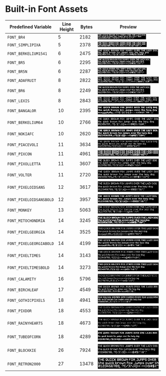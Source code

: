 # Built-in Font Assets
| Predefined Variable | Line Height | Bytes | Preview |
|---|---|---|---|
| `FONT_BR4` | 5 | 2182 | ![FONT_BR4](font_images/FONT_BR4.png) |
| `FONT_SIMPLIPIXA` | 5 | 2378 | ![FONT_SIMPLIPIXA](font_images/FONT_SIMPLIPIXA.png) |
| `FONT_BERKELIUM1541` | 6 | 2475 | ![FONT_BERKELIUM1541](font_images/FONT_BERKELIUM1541.png) |
| `FONT_BR5` | 6 | 2295 | ![FONT_BR5](font_images/FONT_BR5.png) |
| `FONT_BR5N` | 6 | 2287 | ![FONT_BR5N](font_images/FONT_BR5N.png) |
| `FONT_ADAFRUIT` | 8 | 2822 | ![FONT_ADAFRUIT](font_images/FONT_ADAFRUIT.png) |
| `FONT_BR6` | 8 | 2249 | ![FONT_BR6](font_images/FONT_BR6.png) |
| `FONT_LEXIS` | 8 | 2843 | ![FONT_LEXIS](font_images/FONT_LEXIS.png) |
| `FONT_BANGALOR` | 10 | 2395 | ![FONT_BANGALOR](font_images/FONT_BANGALOR.png) |
| `FONT_BERKELIUM64` | 10 | 2766 | ![FONT_BERKELIUM64](font_images/FONT_BERKELIUM64.png) |
| `FONT_NOKIAFC` | 10 | 2620 | ![FONT_NOKIAFC](font_images/FONT_NOKIAFC.png) |
| `FONT_PIACEVOLI` | 11 | 3634 | ![FONT_PIACEVOLI](font_images/FONT_PIACEVOLI.png) |
| `FONT_PIXCON` | 11 | 4961 | ![FONT_PIXCON](font_images/FONT_PIXCON.png) |
| `FONT_PIXOLLETTA` | 11 | 3607 | ![FONT_PIXOLLETTA](font_images/FONT_PIXOLLETTA.png) |
| `FONT_VOLTER` | 11 | 2720 | ![FONT_VOLTER](font_images/FONT_VOLTER.png) |
| `FONT_PIXELOIDSANS` | 12 | 3617 | ![FONT_PIXELOIDSANS](font_images/FONT_PIXELOIDSANS.png) |
| `FONT_PIXELOIDSANSBOLD` | 12 | 3957 | ![FONT_PIXELOIDSANSBOLD](font_images/FONT_PIXELOIDSANSBOLD.png) |
| `FONT_MONKEY` | 13 | 5063 | ![FONT_MONKEY](font_images/FONT_MONKEY.png) |
| `FONT_MITOCHONDRIA` | 14 | 3245 | ![FONT_MITOCHONDRIA](font_images/FONT_MITOCHONDRIA.png) |
| `FONT_PIXELGEORGIA` | 14 | 3525 | ![FONT_PIXELGEORGIA](font_images/FONT_PIXELGEORGIA.png) |
| `FONT_PIXELGEORGIABOLD` | 14 | 4199 | ![FONT_PIXELGEORGIABOLD](font_images/FONT_PIXELGEORGIABOLD.png) |
| `FONT_PIXELTIMES` | 14 | 3143 | ![FONT_PIXELTIMES](font_images/FONT_PIXELTIMES.png) |
| `FONT_PIXELTIMESBOLD` | 14 | 3273 | ![FONT_PIXELTIMESBOLD](font_images/FONT_PIXELTIMESBOLD.png) |
| `FONT_CALAMITY` | 16 | 5796 | ![FONT_CALAMITY](font_images/FONT_CALAMITY.png) |
| `FONT_BIRCHLEAF` | 17 | 4549 | ![FONT_BIRCHLEAF](font_images/FONT_BIRCHLEAF.png) |
| `FONT_GOTHICPIXELS` | 18 | 4941 | ![FONT_GOTHICPIXELS](font_images/FONT_GOTHICPIXELS.png) |
| `FONT_PIXDOR` | 18 | 4553 | ![FONT_PIXDOR](font_images/FONT_PIXDOR.png) |
| `FONT_RAINYHEARTS` | 18 | 4673 | ![FONT_RAINYHEARTS](font_images/FONT_RAINYHEARTS.png) |
| `FONT_TUBEOFCORN` | 18 | 4289 | ![FONT_TUBEOFCORN](font_images/FONT_TUBEOFCORN.png) |
| `FONT_BLOCKKIE` | 26 | 7924 | ![FONT_BLOCKKIE](font_images/FONT_BLOCKKIE.png) |
| `FONT_RETRON2000` | 27 | 13478 | ![FONT_RETRON2000](font_images/FONT_RETRON2000.png) |
